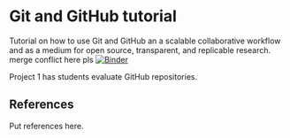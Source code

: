 # Git and GitHub tutorial
Tutorial on how to use Git and GitHub an a scalable collaborative workflow and as a medium for open source, transparent, and replicable research.
merge conflict here pls
[![Binder](https://mybinder.org/badge_logo.svg)](https://mybinder.org/v2/gh/nyupredocs/githubtutorial/master)

Project 1 has students evaluate GitHub repositories.
## References
Put references here.
